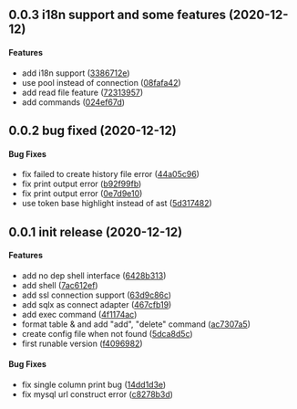 <a name="0.0.3"></a>
## 0.0.3 i18n support and some features (2020-12-12)


#### Features

*   add i18n support ([3386712e](https://github.com/PrivateRookie/dcli/commit/3386712e7d8d087e66112584d67528bbeb11a20f))
*   use pool instead of connection ([08fafa42](https://github.com/PrivateRookie/dcli/commit/08fafa428bf3e371c657c9c3dc2977822461a6c5))
*   add read file feature ([72313957](https://github.com/PrivateRookie/dcli/commit/7231395787f5142551bd2d2ac04d51eb07905e28))
*   add commands ([024ef67d](https://github.com/PrivateRookie/dcli/commit/024ef67df4bdbc1b60b3ea121a83d99108af1ea4))



<a name="0.0.2"></a>
## 0.0.2 bug fixed (2020-12-12)


#### Bug Fixes

*   fix failed to create history file error ([44a05c96](https://github.com/PrivateRookie/dcli/commit/44a05c967525de2f820f6e00ac4eca3b0b7503db))
*   fix print output error ([b92f99fb](https://github.com/PrivateRookie/dcli/commit/b92f99fb40859ed3a43e6778ca9b5a7e17518aec))
*   fix print output error ([0e7d9e10](https://github.com/PrivateRookie/dcli/commit/0e7d9e1006855204c561e5eaeb4696cb0b7c057a))
*   use token base highlight instead of ast ([5d317482](https://github.com/PrivateRookie/dcli/commit/5d317482aa1578a5e6950cd07a439fb9e3e4058d))



<a name="0.0.1"></a>
## 0.0.1 init release (2020-12-12)


#### Features

*   add no dep shell interface ([6428b313](https://github.com/PrivateRookie/dcli/commit/6428b313130e4c0f77ee63a9427de3be33f1f1ab))
*   add shell ([7ac612ef](https://github.com/PrivateRookie/dcli/commit/7ac612ef2632f8e17dbc85503428142862868d4b))
*   add ssl connection support ([63d9c86c](https://github.com/PrivateRookie/dcli/commit/63d9c86c88122abd47c9122d8c12eaceb650fd6c))
*   add sqlx as connect adapter ([467cfb19](https://github.com/PrivateRookie/dcli/commit/467cfb19f9bb7b74d7d2d948e318dd9b60eddf36))
*   add exec command ([4f1174ac](https://github.com/PrivateRookie/dcli/commit/4f1174acdba7681c8eadc4d22cc83ec1bb15ed69))
*   format table & and add "add", "delete" command ([ac7307a5](https://github.com/PrivateRookie/dcli/commit/ac7307a57b2c4ac570f7ce69613fc784898300a1))
*   create config file when not found ([5dca8d5c](https://github.com/PrivateRookie/dcli/commit/5dca8d5c3c499727909605f053cb44fff7a74d19))
*   first runable version ([f4096982](https://github.com/PrivateRookie/dcli/commit/f4096982ee1908d941ea42873ba0ddfb83a37d28))

#### Bug Fixes

*   fix single column print bug ([14dd1d3e](https://github.com/PrivateRookie/dcli/commit/14dd1d3e89bdf26c4608b358e465691ff4b1226b))
*   fix mysql url construct error ([c8278b3d](https://github.com/PrivateRookie/dcli/commit/c8278b3d9cb1654d34f584af85b90d2106b510b6))



